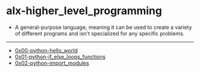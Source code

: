 # alx-higher_level_programming

- A general-purpose language, meaning it can be used to create a variety of different programs and isn't specialized for any specific problems.

---

- [0x00-python-hello_world](./0x00-python-hello_world)
- [0x01-python-if_else_loops_functions](./0x01-python-if_else_loops_functions)
- [0x02-python-import_modules](./0x02-python-import_modules)